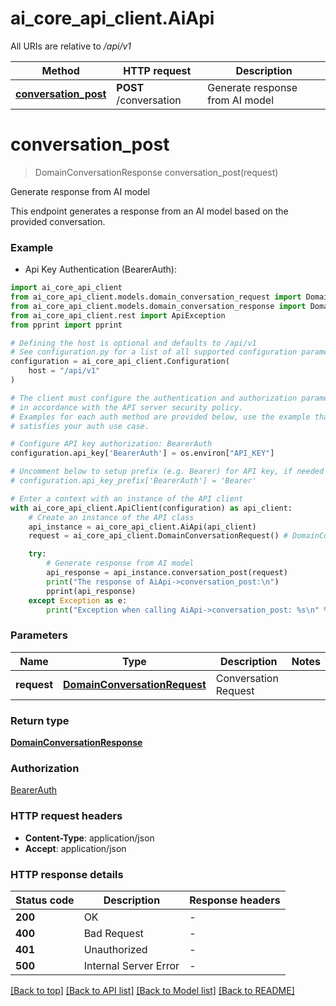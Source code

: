 # ai_core_api_client.AiApi

All URIs are relative to */api/v1*

Method | HTTP request | Description
------------- | ------------- | -------------
[**conversation_post**](AiApi.md#conversation_post) | **POST** /conversation | Generate response from AI model


# **conversation_post**
> DomainConversationResponse conversation_post(request)

Generate response from AI model

This endpoint generates a response from an AI model based on the provided conversation.

### Example

* Api Key Authentication (BearerAuth):

```python
import ai_core_api_client
from ai_core_api_client.models.domain_conversation_request import DomainConversationRequest
from ai_core_api_client.models.domain_conversation_response import DomainConversationResponse
from ai_core_api_client.rest import ApiException
from pprint import pprint

# Defining the host is optional and defaults to /api/v1
# See configuration.py for a list of all supported configuration parameters.
configuration = ai_core_api_client.Configuration(
    host = "/api/v1"
)

# The client must configure the authentication and authorization parameters
# in accordance with the API server security policy.
# Examples for each auth method are provided below, use the example that
# satisfies your auth use case.

# Configure API key authorization: BearerAuth
configuration.api_key['BearerAuth'] = os.environ["API_KEY"]

# Uncomment below to setup prefix (e.g. Bearer) for API key, if needed
# configuration.api_key_prefix['BearerAuth'] = 'Bearer'

# Enter a context with an instance of the API client
with ai_core_api_client.ApiClient(configuration) as api_client:
    # Create an instance of the API class
    api_instance = ai_core_api_client.AiApi(api_client)
    request = ai_core_api_client.DomainConversationRequest() # DomainConversationRequest | Conversation Request

    try:
        # Generate response from AI model
        api_response = api_instance.conversation_post(request)
        print("The response of AiApi->conversation_post:\n")
        pprint(api_response)
    except Exception as e:
        print("Exception when calling AiApi->conversation_post: %s\n" % e)
```



### Parameters


Name | Type | Description  | Notes
------------- | ------------- | ------------- | -------------
 **request** | [**DomainConversationRequest**](DomainConversationRequest.md)| Conversation Request | 

### Return type

[**DomainConversationResponse**](DomainConversationResponse.md)

### Authorization

[BearerAuth](../README.md#BearerAuth)

### HTTP request headers

 - **Content-Type**: application/json
 - **Accept**: application/json

### HTTP response details

| Status code | Description | Response headers |
|-------------|-------------|------------------|
**200** | OK |  -  |
**400** | Bad Request |  -  |
**401** | Unauthorized |  -  |
**500** | Internal Server Error |  -  |

[[Back to top]](#) [[Back to API list]](../README.md#documentation-for-api-endpoints) [[Back to Model list]](../README.md#documentation-for-models) [[Back to README]](../README.md)

